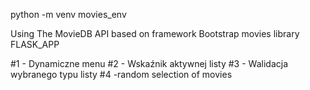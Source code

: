 python -m venv movies_env

Using The MovieDB API based on framework Bootstrap movies library 
FLASK_APP

#1 - Dynamiczne menu
#2 - Wskaźnik aktywnej listy
#3 - Walidacja wybranego typu listy
#4 -random selection of movies
